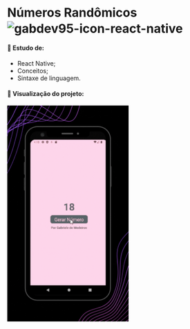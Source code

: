 # Números Randômicos  <img align="center" alt="gabdev95-icon-react-native" height="30" width="45" src="https://upload.wikimedia.org/wikipedia/commons/a/a7/React-icon.svg" />

#### 📌 Estudo de:

- React Native;
- Conceitos;
- Sintaxe de linguagem.

#### 📌 Visualização do projeto:

<p align="left">
  <img height="500em" src="/src/img/readme.gif">
</p>
